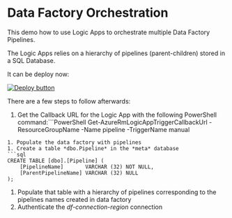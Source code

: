 # Data Factory Orchestration

This demo how to use Logic Apps to orchestrate multiple Data Factory Pipelines.

The Logic Apps relies on a hierarchy of pipelines (parent-children) stored in a SQL Database.

It can be deploy now:

[![Deploy button](http://azuredeploy.net/deploybutton.png)](https://portal.azure.com/#create/Microsoft.Template/uri/https:%2F%2Fraw.githubusercontent.com%2Fvplauzon%2Flogic-apps%2Fmaster%2Fdata-factory-orchestration%2FDeployment%2Fdeploy.json)

There are a few steps to follow afterwards:

1. Get the Callback URL for the Logic App with the following PowerShell command:```PowerShell
Get-AzureRmLogicAppTriggerCallbackUrl -ResourceGroupName <Resource Group Name> -Name pipeline -TriggerName manual
```
1. Populate the data factory with pipelines
1. Create a table *dbo.Pipeline* in the *meta* database
```sql
CREATE TABLE [dbo].[Pipeline] (
    [PipelineName]       VARCHAR (32) NOT NULL,
    [ParentPipelineName] VARCHAR (32) NULL
);
```
1. Populate that table with a hierarchy of pipelines corresponding to the pipelines names created in data factory
1. Authenticate the *df-connection-region* connection